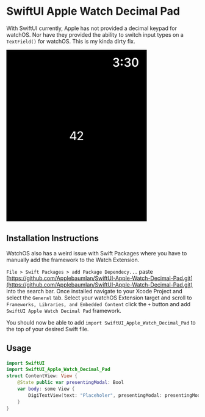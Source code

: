 # SwiftUI Apple Watch Decimal Pad

With SwiftUI currently, Apple has not provided a decimal keypad for watchOS. Nor have they provided the ability to switch input types on a `TextField()` for watchOS. This is my kinda dirty fix. 

![Demo of Keyboard](Image-6.gif)

## Installation Instructions
WatchOS also has a weird issue with Swift Packages where you have to manually add the framework to the Watch Extension. 


`File > Swift Packages > add Package Dependecy...`
paste [https://github.com/ApplebaumIan/SwiftUI-Apple-Watch-Decimal-Pad.git](https://github.com/ApplebaumIan/SwiftUI-Apple-Watch-Decimal-Pad.git) into the search bar. Once installed navigate to your Xcode Project and select the `General` tab. Select your watchOS Extension target and scroll to `Frameworks, Libraries, and Embedded Content` click the `+` button and add    `SwiftUI Apple Watch Decimal Pad` framework. 

You should now be able to add `import SwiftUI_Apple_Watch_Decimal_Pad` to the top of your desired Swift file. 

## Usage
```swift
import SwiftUI
import SwiftUI_Apple_Watch_Decimal_Pad
struct ContentView: View {
	@State public var presentingModal: Bool
	var body: some View {
		DigiTextView(text: "Placeholer", presentingModal: presentingModal )
	}
}
```

